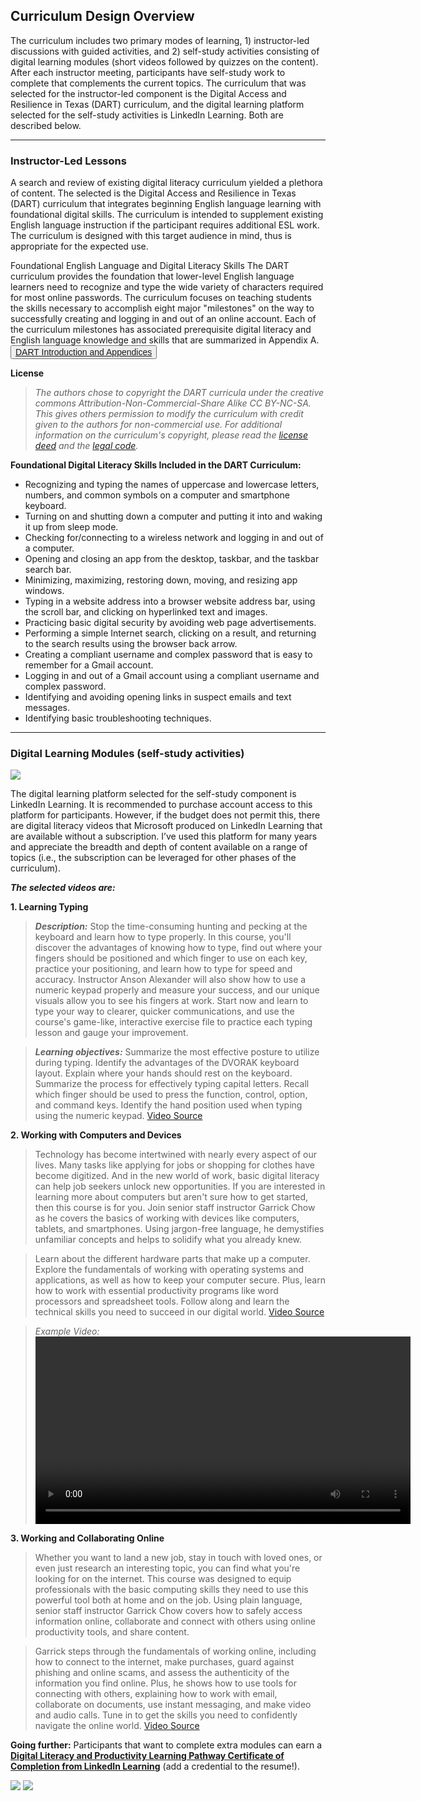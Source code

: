 ## Curriculum Design Overview

The curriculum includes two primary modes of learning, 1) instructor-led discussions with guided activities, and 2) self-study activities consisting of digital learning modules (short videos followed by quizzes on the content). After each instructor meeting, participants have self-study work to complete that  complements the current topics.
The curriculum that was selected for the instructor-led component is the Digital Access and Resilience in Texas (DART) curriculum, and the digital learning platform selected for the self-study activities is LinkedIn Learning. Both are described below. 


---
### Instructor-Led Lessons

A search and review of existing digital literacy curriculum yielded a plethora of content. The selected is the Digital Access and Resilience in Texas (DART) curriculum that integrates beginning English language learning with foundational digital skills. The curriculum is intended to supplement existing English language instruction if the participant requires additional ESL work. The curriculum is designed with this target audience in mind, thus is appropriate for the expected use. 

Foundational English Language and Digital Literacy Skills 
The DART curriculum provides the foundation that lower-level English language learners need to recognize and type the wide variety of characters required for most online passwords. The curriculum focuses on teaching students the skills necessary to accomplish eight major "milestones" on the way to successfully creating and logging in and out of an online account. Each of the curriculum milestones has associated prerequisite digital literacy and English language knowledge and skills that are summarized in Appendix A. 
<button style="font-size:1em">[DART Introduction and Appendices](file/DART_V1.0_Curriculum.pdf) <i class="fa fa-file-pdf-o"></i></button>

**License**
> *The authors chose to copyright the DART curricula under the creative commons Attribution-Non-Commercial-Share Alike CC BY-NC-SA. This gives others permission to modify the curriculum with credit given to the authors for non-commercial use. For additional information on the curriculum's copyright, please read the [license deed](https://creativecommons.org/licenses/by-nc-sa/4.0/) and the [legal code](https://creativecommons.org/licenses/by-nc-sa/4.0/legalcode).*


**Foundational Digital Literacy Skills Included in the DART Curriculum:**

- Recognizing and typing the names of uppercase and lowercase letters, numbers, and common symbols on a computer and smartphone keyboard.
- Turning on and shutting down a computer and putting it into and waking it up from sleep mode.
- Checking for/connecting to a wireless network and logging in and out of a computer.
- Opening and closing an app from the desktop, taskbar, and the taskbar search bar.
- Minimizing, maximizing, restoring down, moving, and resizing app windows.
- Typing in a website address into a browser website address bar, using the scroll bar, and clicking on hyperlinked text and images.
- Practicing basic digital security by avoiding web page advertisements.
- Performing a simple Internet search, clicking on a result, and returning to the search results
using the browser back arrow.
- Creating a compliant username and complex password that is easy to remember for a Gmail
account.
- Logging in and out of a Gmail account using a compliant username and complex password.
- Identifying and avoiding opening links in suspect emails and text messages.
- Identifying basic troubleshooting techniques.


---
### Digital Learning Modules (self-study activities)
<img src="/img/LinkedIn_Learning_logo.png">

The digital learning platform selected for the self-study component is LinkedIn Learning. It is recommended to purchase account access to this platform for participants. However, if the budget does not permit this, there are digital literacy videos that Microsoft produced on LinkedIn Learning that are available without a subscription. I’ve used this platform for many years and appreciate the breadth and depth of content available on a range of topics (i.e., the subscription can be leveraged for other phases of the curriculum). 

***The selected videos are:***

**1. Learning Typing**
> ***Description:*** Stop the time-consuming hunting and pecking at the keyboard and learn how to type properly. In this course, you'll discover the advantages of knowing how to type, find out where your fingers should be positioned and which finger to use on each key, practice your positioning, and learn how to type for speed and accuracy. Instructor Anson Alexander will also show how to use a numeric keypad properly and measure your success, and our unique visuals allow you to see his fingers at work. Start now and learn to type your way to clearer, quicker communications, and use the course's game-like, interactive exercise file to practice each typing lesson and gauge your improvement.

> ***Learning objectives:*** Summarize the most effective posture to utilize during typing. 
Identify the advantages of the DVORAK keyboard layout.
Explain where your hands should rest on the keyboard. 
Summarize the process for effectively typing capital letters. 
Recall which finger should be used to press the function, control, option, and command keys. 
Identify the hand position used when typing using the numeric keypad.
[Video Source](https://www.linkedin.com/learning/learning-typing-2014/)

**2. Working with Computers and Devices**

> Technology has become intertwined with nearly every aspect of our lives. Many tasks like applying for jobs or shopping for clothes have become digitized. And in the new world of work, basic digital literacy can help job seekers unlock new opportunities. If you are interested in learning more about computers but aren't sure how to get started, then this course is for you. Join senior staff instructor Garrick Chow as he covers the basics of working with devices like computers, tablets, and smartphones. Using jargon-free language, he demystifies unfamiliar concepts and helps to solidify what you already knew.

> Learn about the different hardware parts that make up a computer. Explore the fundamentals of working with operating systems and applications, as well as how to keep your computer secure. Plus, learn how to work with essential productivity programs like word processors and spreadsheet tools. Follow along and learn the technical skills you need to succeed in our digital world.
[Video Source](https://www.linkedin.com/learning/working-with-computers-and-devices/)

> *Example Video:* 
> <video width="600" controls> <source src="../video/03-types-of-personal-computers.mp4" type="video/mp4">Your browser does not support the video tag. </video> 


**3. Working and Collaborating Online**

> Whether you want to land a new job, stay in touch with loved ones, or even just research an interesting topic, you can find what you're looking for on the internet. This course was designed to equip professionals with the basic computing skills they need to use this powerful tool both at home and on the job. Using plain language, senior staff instructor Garrick Chow covers how to safely access information online, collaborate and connect with others using online productivity tools, and share content.

> Garrick steps through the fundamentals of working online, including how to connect to the internet, make purchases, guard against phishing and online scams, and assess the authenticity of the information you find online. Plus, he shows how to use tools for connecting with others, explaining how to work with email, collaborate on documents, use instant messaging, and make video and audio calls. Tune in to get the skills you need to confidently navigate the online world.
[Video Source](https://www.linkedin.com/learning/working-and-collaborating-online/)

**Going further:**
Participants that want to complete extra modules can earn a **[Digital Literacy and Productivity Learning Pathway Certificate of Completion from LinkedIn Learning](https://www.linkedin.com/learning/paths/digital-literacy-and-productivity-learning-pathway)** (add a credential to the resume!). 

<img src="/img/earn_certificate.png">
<img src="/img/certificate.png">

